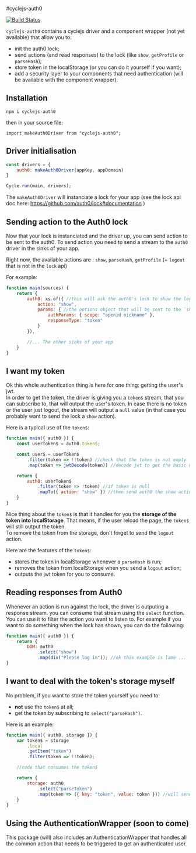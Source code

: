 #cyclejs-auth0

[![Build Status](https://travis-ci.org/atomrc/cyclejs-auth0.svg?branch=master)](https://travis-ci.org/atomrc/cyclejs-auth0)

`cyclejs-auth0` contains a cyclejs driver and a component wrapper (not yet available) that allow you to:
- init the auth0 lock;
- send actions (and read responses) to the lock (like `show`, `getProfile` or `parseHash`);
- store token in the localStorage (or you can do it yourself if you want);
- add a security layer to your components that need authentication (will be available with the component wrapper).

## Installation

    npm i cyclejs-auth0

then in your source file:

    import makeAuth0Driver from "cyclejs-auth0";

## Driver initialisation

```javascript
const drivers = {
    auth0: makeAuth0Driver(appKey, appDomain)
}

Cycle.run(main, drivers);
```

The `makeAuth0Driver` will instanciate a lock for your app (see the lock api doc here: https://github.com/auth0/lock#documentation )

## Sending action to the Auth0 lock

Now that your lock is instanciated and the driver up, you can send action to be sent to the auth0. To send action you need to send a stream to the `auth0` driver in the sinks of your app.

Right now, the available actions are : `show`, `parseHash`, `getProfile` (+ `logout` that is not in the `lock` api)

For example:

```javascript
function main(sources) {
    return {
        auth0: xs.of({ //this will ask the auth0's lock to show the login form
            action: "show",
            params: { //the options object that will be sent to the `show` method
                authParams: { scope: "openid nickname" },
                responseType: "token"
            }
        }),

        //... The other sinks of your app
    }
}
```

## I want my token

Ok this whole authentication thing is here for one thing: getting the user's jwt.  
In order to get the token, the driver is giving you a `token$` stream, that you can subscribe to, that will output the user's token. In case there is no token or the user just logout, the stream will output a `null` value (in that case you probably want to send the lock a `show` action). 

Here is a typical use of the `token$`:

```javascript
function main({ auth0 }) {
    const userToken$ = auth0.token$;

    const user$ = userToken$
        .filter(token => !!token) //check that the token is not empty
        .map(token => jwtDecode(token)) //decode jwt to get the basic user's info

    return {
        auth0: userToken$
            .filter(token => !token) //if token is null
            .mapTo({ action: "show" }) //then send auth0 the show action
    }
}
```

Nice thing about the `token$` is that it handles for you the **storage of the token into localStorage**. That means, if the user reload the page, the `token$` will still output the token.  
To remove the token from the storage, don't forget to send the `logout` action.

Here are the features of the `token$`:

- stores the token in localStorage whenever a `parseHash` is run;
- removes the token from localStorage when you send a `logout` action;
- outputs the jwt token for you to consume.

## Reading responses from Auth0

Whenever an action is run against the lock, the driver is outputing a response stream. you can consume that stream using the `select` function. You can use it to filter the action you want to listen to. For example if you want to do something when the lock has shown, you can do the following:

```javascript
function main({ auth0 }) {
    return {
        DOM: auth0
            .select("show")
            .map(div("Please log in")); //ok this example is lame ...
}
```

## I want to deal with the token's storage myself

No problem, if you want to store the token yourself you need to:
- **not** use the `token$` at all;
- get the token by subscribing to `select("parseHash")`.

Here is an example:

```javascript
function main({ auth0, storage }) {
    var token$ = storage
        .local
        .getItem("token")
        .filter(token => !!token);

    //code that consumes the token$

    return {
        storage: auth0
            .select("parseToken")
            .map(token => ({ key: "token", value: token })) //will send a store action to the storage driver
    }
}
```

## Using the AuthenticationWrapper (soon to come)

This package (will) also includes an AuthenticationWrapper that handles all the common action that needs to be triggered to get an authenticated user.
